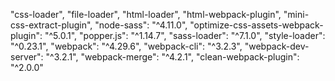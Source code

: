 "css-loader",
"file-loader",
"html-loader",
"html-webpack-plugin",
"mini-css-extract-plugin",
"node-sass": "^4.11.0",
"optimize-css-assets-webpack-plugin": "^5.0.1",
"popper.js": "^1.14.7",
"sass-loader": "^7.1.0",
"style-loader": "^0.23.1",
"webpack": "^4.29.6",
"webpack-cli": "^3.2.3",
"webpack-dev-server": "^3.2.1",
"webpack-merge": "^4.2.1",
"clean-webpack-plugin": "^2.0.0"